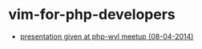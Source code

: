 vim-for-php-developers
======================

- [presentation given at php-wvl meetup (08-04-2014)](http://blog.herecura.eu/talks/20140408-php-wvl_vim-for-php-developers/)
